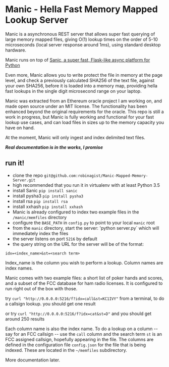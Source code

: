 
# Manic - Hella Fast Memory Mapped Lookup Server

Manic is a asynchronous REST server that allows super fast querying of large memory mapped files, giving O(1) lookup times on the order of 5-10 microseconds (local server response around 1ms), using standard desktop hardware.

Manic runs on top of [Sanic, a super fast, Flask-like async platform for Python](https://github.com/channelcat/sanic)

Even more, Manic allows you to write protect the file in memory at the page level, and check a previously calculated SHA256 of the text file, against your own SHA256, before it is loaded into a memory map, providing hella fast lookups in the single digit microsecond range on your laptop.

Manic was extracted from an Ethereum oracle project I am working on, and made open source under an MIT license.  The functionality has been enhanced beyond the original requirements for the oracle.  This repo is still a work in progress, but Manic is fully working and functional for your fast lookup use cases, and can load files in sizes up to the memory capacity you have on hand.

At the moment, Manic will only ingest and index delimited text files.

***Real documentation is in the works, I promise***

## run it!

+ clone the repo `git@github.com:robinagist/Manic-Mapped-Memory-Server.git`
+ high recommended that you run it in virtualenv with at least Python 3.5
+ install Sanic `pip install sanic`
+ install pysha3 `pip install pysha3`
+ install rsa `pip install rsa`
+ install xxhash `pip install xxhash` 
+ Manic is already configured to index two example files in the `/manic/memfiles` directory
+ configure the `BASE_PATH` in `config.py` to point to your local `manic` root
+ from the `manic` directory, start the server: 'python server.py` which will immediately index the files
+ the server listens on port `5216` by default
+ the query string on the URL for the server will be of the format:
```
idx=<index_name>&st=<search term>
```
Index_name is the column you wish to perform a lookup. Column names are index names.


Manic comes with two example files:  a short list of poker hands and scores, and a subset of the FCC database for ham radio licenses.  It is configured to run right out of the box with those.

  try `curl "http://0.0.0.0:5216/f?idx=call&st=KC1IVY"` from a terminal, to do a callsign lookup.  you should get one result
  
  or try `curl "http://0.0.0.0:5216/f?idx=cat&st=D"` and you should get around 250 results
  
Each column name is also the index name.  To do a lookup on a column -- say for an FCC callsign -- use the `call` column and the search term `st` is an FCC assigned callsign, hopefully appearing in the file.  The columns are defined in the configuration file `config.json` for the file that is being indexed.  These are located in the `~/memfiles` subdirectory.

More documentation later.






